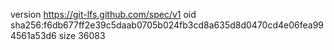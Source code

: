 version https://git-lfs.github.com/spec/v1
oid sha256:f6db677ff2e39c5daab0705b024fb3cd8a635d8d0470cd4e06fea994561a53d6
size 36083

